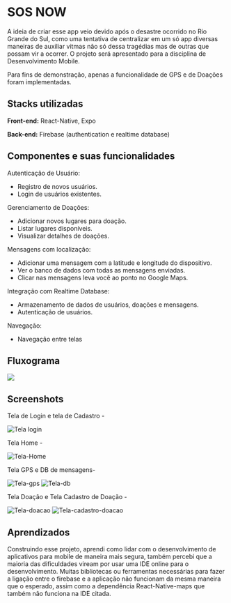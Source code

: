 
# SOS NOW

A ideia de criar esse app veio devido após o desastre ocorrido no Rio Grande do Sul, como uma tentativa de centralizar em um só app diversas maneiras de auxiliar vitmas não só dessa tragédias mas de outras que possam vir a ocorrer. O projeto será apresentado para a disciplina de Desenvolvimento Mobile.  

Para fins de demonstração, apenas a funcionalidade de GPS e de Doações foram implementadas.
  


## Stacks utilizadas

**Front-end:** React-Native, Expo

**Back-end:** Firebase (authentication e realtime database)




## Componentes e suas funcionalidades
Autenticação de Usuário:

- Registro de novos usuários.
- Login de usuários existentes.

Gerenciamento de Doações:

- Adicionar novos lugares para doação.
- Listar lugares disponíveis.
- Visualizar detalhes de doações.

Mensagens com localização:

- Adicionar uma mensagem com a latitude e longitude do dispositivo.
- Ver o banco de dados com todas as mensagens enviadas.
- Clicar nas mensagens leva você ao ponto no Google Maps.

Integração com Realtime Database:

- Armazenamento de dados de usuários, doações e mensagens.
- Autenticação de usuários.

Navegação:

- Navegação entre telas
  
## Fluxograma

[![](https://mermaid.ink/img/pako:eNp1ks9S2zAQxl9Fs2eTiW1sGTPTGRIngZIynYZyQOawjdREU1vKyDZTCHmYDoeeOPYJ_GIVcgKkf3SSdn_f7idp1zDXXEAKC4OrJbnMjnNF7DphZ6p9mkt9Qw4O3pEBuxQFEi7IVC-kuumggcs9fK6a9oeRmqj2URMjFrKqDXL9QIYvsiFytFG9VQ6dMmOfOthKNRlLI75gJbZI5pCRRbhNWCcKyQoNklNdiv8YeNt71PV-Q48cPWZXsmqwkPdIMo3tz_aXqPaICTvhsmvYAY872xOXP2UzLG5fk_8w3xU6Yxd4KxZb387O5ONsD3n_NzJANdfPb5bZe-ycjR19zqb2fu5B_7R-7oApy0SNxVJUhO-5Bw9KYUqU3P71-lmSQ70UpcghtVuO5lsOudpYDptaz-7UHNLaNMKDZsWxFplEOyIlpF-xqGx0hepa63IH2SOka_gOqR_RXuwfRklAg-AoPgx9D-4gjYOen0RxEiZh_4iGNNp4cO8K9HuUBjRKKA39IArifuiB_fNamw_daLoJ3fwGhKLa9Q?type=png)](https://mermaid.live/edit#pako:eNp1ks9S2zAQxl9Fs2eTiW1sGTPTGRIngZIynYZyQOawjdREU1vKyDZTCHmYDoeeOPYJ_GIVcgKkf3SSdn_f7idp1zDXXEAKC4OrJbnMjnNF7DphZ6p9mkt9Qw4O3pEBuxQFEi7IVC-kuumggcs9fK6a9oeRmqj2URMjFrKqDXL9QIYvsiFytFG9VQ6dMmOfOthKNRlLI75gJbZI5pCRRbhNWCcKyQoNklNdiv8YeNt71PV-Q48cPWZXsmqwkPdIMo3tz_aXqPaICTvhsmvYAY872xOXP2UzLG5fk_8w3xU6Yxd4KxZb387O5ONsD3n_NzJANdfPb5bZe-ycjR19zqb2fu5B_7R-7oApy0SNxVJUhO-5Bw9KYUqU3P71-lmSQ70UpcghtVuO5lsOudpYDptaz-7UHNLaNMKDZsWxFplEOyIlpF-xqGx0hepa63IH2SOka_gOqR_RXuwfRklAg-AoPgx9D-4gjYOen0RxEiZh_4iGNNp4cO8K9HuUBjRKKA39IArifuiB_fNamw_daLoJ3fwGhKLa9Q)

## Screenshots
Tela de Login e tela de Cadastro - 

![Tela login](https://github.com/nullifidianz/SOS-NOW/blob/main/imgs/tela_login.png)

Tela Home - 

![Tela-Home](https://github.com/nullifidianz/SOS-NOW/blob/main/imgs/tela_home.png)

Tela GPS e DB de mensagens- 

![Tela-gps](https://github.com/nullifidianz/SOS-NOW/blob/main/imgs/telagps.png)
![Tela-db](https://github.com/nullifidianz/SOS-NOW/blob/main/imgs/teladb.png)

Tela Doação e Tela Cadastro de Doação - 

![Tela-doacao](https://github.com/nullifidianz/SOS-NOW/blob/main/imgs/tela_doacao.png)
![Tela-cadastro-doacao](https://github.com/nullifidianz/SOS-NOW/blob/main/imgs/tela_add_doacao.png)

## Aprendizados

Construindo esse projeto, aprendi como lidar com o desenvolvimento de aplicativos para mobile de maneira mais segura, também percebi que a maioria das dificuldades viream por usar uma IDE online para o desenvolvimento. Muitas bibliotecas ou ferramentas necessárias para fazer a ligação entre o firebase e a aplicação não funcionam da mesma maneira que o esperado, assim como a dependência React-Native-maps que também não funciona na IDE citada.
